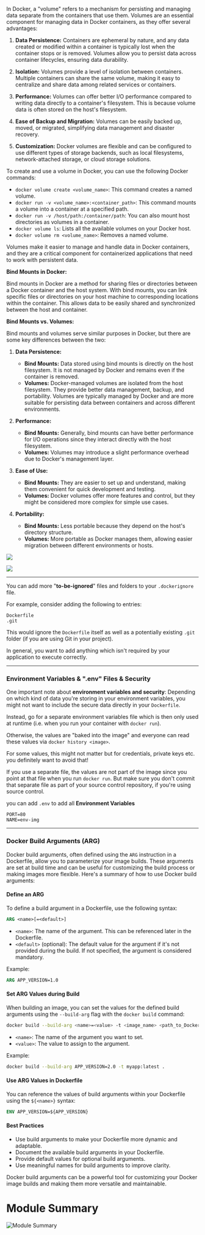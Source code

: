 In Docker, a "volume" refers to a mechanism for persisting and managing data separate from the containers that use them. Volumes are an essential component for managing data in Docker containers, as they offer several advantages:

1. **Data Persistence:** Containers are ephemeral by nature, and any data created or modified within a container is typically lost when the container stops or is removed. Volumes allow you to persist data across container lifecycles, ensuring data durability.

2. **Isolation:** Volumes provide a level of isolation between containers. Multiple containers can share the same volume, making it easy to centralize and share data among related services or containers.

3. **Performance:** Volumes can offer better I/O performance compared to writing data directly to a container's filesystem. This is because volume data is often stored on the host's filesystem.

4. **Ease of Backup and Migration:** Volumes can be easily backed up, moved, or migrated, simplifying data management and disaster recovery.

5. **Customization:** Docker volumes are flexible and can be configured to use different types of storage backends, such as local filesystems, network-attached storage, or cloud storage solutions.

To create and use a volume in Docker, you can use the following Docker commands:

- `docker volume create <volume_name>`: This command creates a named volume.
- `docker run -v <volume_name>:<container_path>`: This command mounts a volume into a container at a specified path.
- `docker run -v /host/path:/container/path`: You can also mount host directories as volumes in a container.
- `docker volume ls`: Lists all the available volumes on your Docker host.
- `docker volume rm <volume_name>`: Removes a named volume.

Volumes make it easier to manage and handle data in Docker containers, and they are a critical component for containerized applications that need to work with persistent data.

**Bind Mounts in Docker:**

Bind mounts in Docker are a method for sharing files or directories between a Docker container and the host system. With bind mounts, you can link specific files or directories on your host machine to corresponding locations within the container. This allows data to be easily shared and synchronized between the host and container.

**Bind Mounts vs. Volumes:**

Bind mounts and volumes serve similar purposes in Docker, but there are some key differences between the two:

1. **Data Persistence:**
   - **Bind Mounts:** Data stored using bind mounts is directly on the host filesystem. It is not managed by Docker and remains even if the container is removed.
   - **Volumes:** Docker-managed volumes are isolated from the host filesystem. They provide better data management, backup, and portability. Volumes are typically managed by Docker and are more suitable for persisting data between containers and across different environments.

2. **Performance:**
   - **Bind Mounts:** Generally, bind mounts can have better performance for I/O operations since they interact directly with the host filesystem.
   - **Volumes:** Volumes may introduce a slight performance overhead due to Docker's management layer.

3. **Ease of Use:**
   - **Bind Mounts:** They are easier to set up and understand, making them convenient for quick development and testing.
   - **Volumes:** Docker volumes offer more features and control, but they might be considered more complex for simple use cases.

4. **Portability:**
   - **Bind Mounts:** Less portable because they depend on the host's directory structure.
   - **Volumes:** More portable as Docker manages them, allowing easier migration between different environments or hosts.

![](1.png)

![](2.png)

___

You can add more "**to-be-ignored**" files and folders to your `.dockerignore` file.

For example, consider adding the following to entries:

```
Dockerfile
.git
```

This would ignore the `Dockerfile` itself as well as a potentially existing `.git` folder (if you are using Git in your project).

In general, you want to add anything which isn't required by your application to execute correctly.

___

### Environment Variables & ".env" Files & Security

One important note about **environment variables and security**: Depending on which kind of data you're storing in your environment variables, you might not want to include the secure data directly in your `Dockerfile`.

Instead, go for a separate environment variables file which is then only used at runtime (i.e. when you run your container with `docker run`).

Otherwise, the values are "baked into the image" and everyone can read these values via `docker history <image>`.

For some values, this might not matter but for credentials, private keys etc. you definitely want to avoid that!

If you use a separate file, the values are not part of the image since you point at that file when you run `docker run`. But make sure you don't commit that separate file as part of your source control repository, if you're using source control.

you can add `.env` to add all **Environment Variables**

```Docker
PORT=80
NAME=env-img
```

___

### Docker Build Arguments (ARG)

Docker build arguments, often defined using the `ARG` instruction in a Dockerfile, allow you to parameterize your image builds. These arguments are set at build time and can be useful for customizing the build process or making images more flexible. Here's a summary of how to use Docker build arguments:

#### Define an ARG

To define a build argument in a Dockerfile, use the following syntax:

```Dockerfile
ARG <name>[=<default>]
```

- `<name>`: The name of the argument. This can be referenced later in the Dockerfile.
- `<default>` (optional): The default value for the argument if it's not provided during the build. If not specified, the argument is considered mandatory.

Example:

```Dockerfile
ARG APP_VERSION=1.0
```

#### Set ARG Values during Build

When building an image, you can set the values for the defined build arguments using the `--build-arg` flag with the `docker build` command:

```bash
docker build --build-arg <name>=<value> -t <image_name> <path_to_Dockerfile_directory>
```

- `<name>`: The name of the argument you want to set.
- `<value>`: The value to assign to the argument.

Example:

```bash
docker build --build-arg APP_VERSION=2.0 -t myapp:latest .
```

#### Use ARG Values in Dockerfile

You can reference the values of build arguments within your Dockerfile using the `${<name>}` syntax:

```Dockerfile
ENV APP_VERSION=${APP_VERSION}
```

#### Best Practices

- Use build arguments to make your Dockerfile more dynamic and adaptable.
- Document the available build arguments in your Dockerfile.
- Provide default values for optional build arguments.
- Use meaningful names for build arguments to improve clarity.

Docker build arguments can be a powerful tool for customizing your Docker image builds and making them more versatile and maintainable.

# Module Summary

![Module Summary](ModuleSummary.png)
